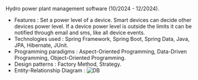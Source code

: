 Hydro power plant management software (10/2024 - 12/2024).

- Features :
  Set a power level of a device.
  Smart devices can decide other devices power level.
  If a device power level is outside the limits it can be notified through email and sms, like all device events.
- Technologies used : Spring Framework, Spring Boot, Spring Data, Java, JPA, Hibernate, JUnit.
- Programming paradigms : Aspect-Oriented Programming, Data-Driven Programming, Object-Oriented Programming.
- Design patterns : Factory Method, Strategy.
- Entity-Relationship Diagram :
![DB](https://github.com/user-attachments/assets/a5f536bb-30e9-423a-9676-d0a87c62e0d8)
